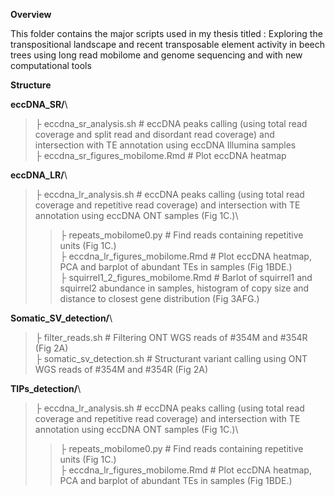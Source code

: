 **Overview**

This folder contains the major scripts used in my thesis titled : 
Exploring the transpositional landscape and recent transposable element activity in beech trees using long read mobilome and genome sequencing  and with new computational tools

**Structure**



**eccDNA_SR/**\
> ├ eccdna_sr_analysis.sh     # eccDNA peaks calling (using total read coverage and split read and disordant read coverage) and intersection with TE annotation using eccDNA Illumina samples\
> ├ eccdna_sr_figures_mobilome.Rmd    # Plot eccDNA heatmap


**eccDNA_LR/**\
> ├ eccdna_lr_analysis.sh     # eccDNA peaks calling (using total read coverage and repetitive read coverage) and intersection with TE annotation using eccDNA ONT samples (Fig 1C.)\
> > ├ repeats_mobilome0.py    # Find reads containing repetitive units (Fig 1C.)\
> ├ eccdna_lr_figures_mobilome.Rmd    # Plot eccDNA heatmap, PCA and barplot of abundant TEs in samples (Fig 1BDE.)\
> ├ squirrel1_2_figures_mobilome.Rmd    # Barlot of squirrel1 and squirrel2 abundance in samples, histogram of copy size and distance to closest gene distribution (Fig 3AFG.)


**Somatic_SV_detection/**\
> ├ filter_reads.sh     # Filtering ONT WGS reads of #354M and #354R (Fig 2A)\
> ├ somatic_sv_detection.sh   # Structurant variant calling using ONT WGS reads of #354M and #354R (Fig 2A)


**TIPs_detection/**\
> ├ eccdna_lr_analysis.sh     # eccDNA peaks calling (using total read coverage and repetitive read coverage) and intersection with TE annotation using eccDNA ONT samples (Fig 1C.)\
> > ├ repeats_mobilome0.py    # Find reads containing repetitive units (Fig 1C.)\
> ├ eccdna_lr_figures_mobilome.Rmd    # Plot eccDNA heatmap, PCA and barplot of abundant TEs in samples (Fig 1BDE.)
